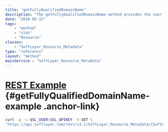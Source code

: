 ```yaml
---
title: "getFullyQualifiedDomainName"
description: "The getFullyQualifiedDomainName method provides the user with a combined return which includes the hostname and domain for the resource. Because this method returns multiple pieces of information, it avoids the need to use multiple methods to return the desired information. "
date: "2018-02-12"
tags:
    - "method"
    - "sldn"
    - "Resource"
classes:
    - "SoftLayer_Resource_Metadata"
type: "reference"
layout: "method"
mainService : "SoftLayer_Resource_Metadata"
---
```


# [REST Example](#getFullyQualifiedDomainName-example) <a href="/article/rest/"><i class="fas fa-question"></i></a> {#getFullyQualifiedDomainName-example .anchor-link} 
```bash
curl -g -u $SL_USER:$SL_APIKEY -X GET \
'https://api.softlayer.com/rest/v3.1/SoftLayer_Resource_Metadata/{SoftLayer_Resource_MetadataID}/getFullyQualifiedDomainName'
```
